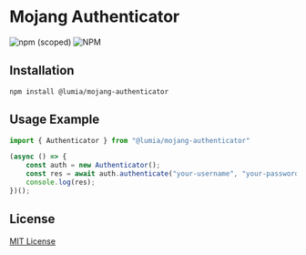 # Mojang Authenticator
![npm (scoped)](https://img.shields.io/npm/v/@lumia/mojang-authenticator?style=for-the-badge)
![NPM](https://img.shields.io/npm/l/@lumia/mojang-authenticator?style=for-the-badge)
## Installation

```
npm install @lumia/mojang-authenticator
```

## Usage Example

```ts
import { Authenticator } from "@lumia/mojang-authenticator"

(async () => {
    const auth = new Authenticator();
    const res = await auth.authenticate("your-username", "your-password");
    console.log(res);
})();

```

## License

[MIT License](/License)